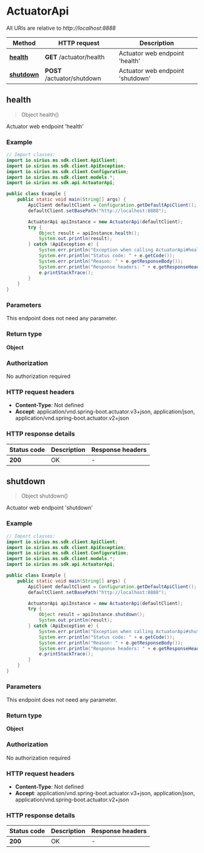 # ActuatorApi

All URIs are relative to *http://localhost:8888*

| Method | HTTP request | Description |
|------------- | ------------- | -------------|
| [**health**](ActuatorApi.md#health) | **GET** /actuator/health | Actuator web endpoint &#39;health&#39; |
| [**shutdown**](ActuatorApi.md#shutdown) | **POST** /actuator/shutdown | Actuator web endpoint &#39;shutdown&#39; |



## health

> Object health()

Actuator web endpoint &#39;health&#39;

### Example

```java
// Import classes:
import io.sirius.ms.sdk.client.ApiClient;
import io.sirius.ms.sdk.client.ApiException;
import io.sirius.ms.sdk.client.Configuration;
import io.sirius.ms.sdk.client.models.*;
import io.sirius.ms.sdk.api.ActuatorApi;

public class Example {
    public static void main(String[] args) {
        ApiClient defaultClient = Configuration.getDefaultApiClient();
        defaultClient.setBasePath("http://localhost:8888");

        ActuatorApi apiInstance = new ActuatorApi(defaultClient);
        try {
            Object result = apiInstance.health();
            System.out.println(result);
        } catch (ApiException e) {
            System.err.println("Exception when calling ActuatorApi#health");
            System.err.println("Status code: " + e.getCode());
            System.err.println("Reason: " + e.getResponseBody());
            System.err.println("Response headers: " + e.getResponseHeaders());
            e.printStackTrace();
        }
    }
}
```

### Parameters

This endpoint does not need any parameter.

### Return type

**Object**

### Authorization

No authorization required

### HTTP request headers

- **Content-Type**: Not defined
- **Accept**: application/vnd.spring-boot.actuator.v3+json, application/json, application/vnd.spring-boot.actuator.v2+json


### HTTP response details
| Status code | Description | Response headers |
|-------------|-------------|------------------|
| **200** | OK |  -  |


## shutdown

> Object shutdown()

Actuator web endpoint &#39;shutdown&#39;

### Example

```java
// Import classes:
import io.sirius.ms.sdk.client.ApiClient;
import io.sirius.ms.sdk.client.ApiException;
import io.sirius.ms.sdk.client.Configuration;
import io.sirius.ms.sdk.client.models.*;
import io.sirius.ms.sdk.api.ActuatorApi;

public class Example {
    public static void main(String[] args) {
        ApiClient defaultClient = Configuration.getDefaultApiClient();
        defaultClient.setBasePath("http://localhost:8888");

        ActuatorApi apiInstance = new ActuatorApi(defaultClient);
        try {
            Object result = apiInstance.shutdown();
            System.out.println(result);
        } catch (ApiException e) {
            System.err.println("Exception when calling ActuatorApi#shutdown");
            System.err.println("Status code: " + e.getCode());
            System.err.println("Reason: " + e.getResponseBody());
            System.err.println("Response headers: " + e.getResponseHeaders());
            e.printStackTrace();
        }
    }
}
```

### Parameters

This endpoint does not need any parameter.

### Return type

**Object**

### Authorization

No authorization required

### HTTP request headers

- **Content-Type**: Not defined
- **Accept**: application/vnd.spring-boot.actuator.v3+json, application/json, application/vnd.spring-boot.actuator.v2+json


### HTTP response details
| Status code | Description | Response headers |
|-------------|-------------|------------------|
| **200** | OK |  -  |

